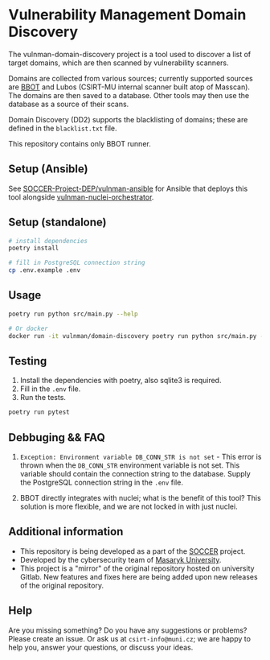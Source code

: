 # Vulnerability Management Domain Discovery

The vulnman-domain-discovery project is a tool used to discover a list of target domains, which are then scanned by vulnerability scanners.

Domains are collected from various sources; currently supported sources are [BBOT](https://github.com/blacklanternsecurity/bbot) and Lubos (CSIRT-MU internal scanner built atop of Masscan). The domains are then saved to a database. Other tools may then use the database as a source of their scans.  

Domain Discovery (DD2) supports the blacklisting of domains; these are defined in the `blacklist.txt` file.

This repository contains only BBOT runner.

## Setup (Ansible)

See [SOCCER-Project-DEP/vulnman-ansible](https://github.com/SOCCER-Project-DEP/vulnman-ansible) for Ansible that deploys this tool alongside [vulnman-nuclei-orchestrator](https://github.com/SOCCER-Project-DEP/vulnman-nuclei-orchestrator).

## Setup (standalone)

```bash
# install dependencies
poetry install

# fill in PostgreSQL connection string
cp .env.example .env
```

## Usage

```bash
poetry run python src/main.py --help

# Or docker
docker run -it vulnman/domain-discovery poetry run python src/main.py --help
```

## Testing

1. Install the dependencies with poetry, also sqlite3 is required.
1. Fill in the `.env` file.
1. Run the tests.

```bash
poetry run pytest
```

## Debbuging && FAQ

1. `Exception: Environment variable DB_CONN_STR is not set` - This error is thrown when the `DB_CONN_STR` environment variable is not set. This variable should contain the connection string to the database. Supply the PostgreSQL connection string in the `.env` file.

2. BBOT directly integrates with nuclei; what is the benefit of this tool? This solution is more flexible, and we are not locked in with just nuclei.

## Additional information

- This repository is being developed as a part of the [SOCCER](https://soccer.agh.edu.pl/en/) project.
- Developed by the cybersecurity team of [Masaryk University](https://www.muni.cz/en). 
- This project is a "mirror" of the original repository hosted on university Gitlab. New features and fixes here are being added upon new releases of the original repository.

## Help

Are you missing something? Do you have any suggestions or problems? Please create an issue.
Or ask us at `csirt-info@muni.cz`; we are happy to help you, answer your questions, or discuss your ideas.


